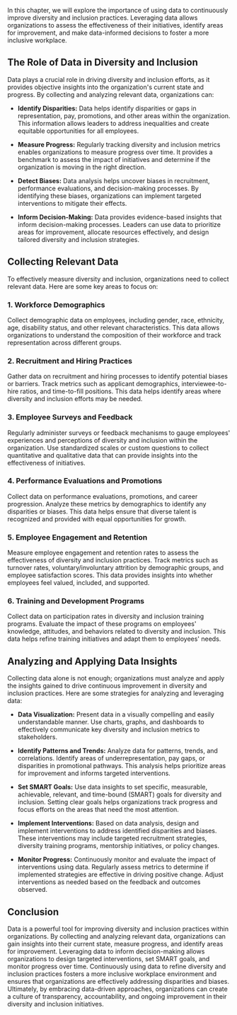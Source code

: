 
In this chapter, we will explore the importance of using data to continuously improve diversity and inclusion practices. Leveraging data allows organizations to assess the effectiveness of their initiatives, identify areas for improvement, and make data-informed decisions to foster a more inclusive workplace.

The Role of Data in Diversity and Inclusion
-------------------------------------------

Data plays a crucial role in driving diversity and inclusion efforts, as it provides objective insights into the organization's current state and progress. By collecting and analyzing relevant data, organizations can:

* **Identify Disparities:** Data helps identify disparities or gaps in representation, pay, promotions, and other areas within the organization. This information allows leaders to address inequalities and create equitable opportunities for all employees.

* **Measure Progress:** Regularly tracking diversity and inclusion metrics enables organizations to measure progress over time. It provides a benchmark to assess the impact of initiatives and determine if the organization is moving in the right direction.

* **Detect Biases:** Data analysis helps uncover biases in recruitment, performance evaluations, and decision-making processes. By identifying these biases, organizations can implement targeted interventions to mitigate their effects.

* **Inform Decision-Making:** Data provides evidence-based insights that inform decision-making processes. Leaders can use data to prioritize areas for improvement, allocate resources effectively, and design tailored diversity and inclusion strategies.

Collecting Relevant Data
------------------------

To effectively measure diversity and inclusion, organizations need to collect relevant data. Here are some key areas to focus on:

### 1. Workforce Demographics

Collect demographic data on employees, including gender, race, ethnicity, age, disability status, and other relevant characteristics. This data allows organizations to understand the composition of their workforce and track representation across different groups.

### 2. Recruitment and Hiring Practices

Gather data on recruitment and hiring processes to identify potential biases or barriers. Track metrics such as applicant demographics, interviewee-to-hire ratios, and time-to-fill positions. This data helps identify areas where diversity and inclusion efforts may be needed.

### 3. Employee Surveys and Feedback

Regularly administer surveys or feedback mechanisms to gauge employees' experiences and perceptions of diversity and inclusion within the organization. Use standardized scales or custom questions to collect quantitative and qualitative data that can provide insights into the effectiveness of initiatives.

### 4. Performance Evaluations and Promotions

Collect data on performance evaluations, promotions, and career progression. Analyze these metrics by demographics to identify any disparities or biases. This data helps ensure that diverse talent is recognized and provided with equal opportunities for growth.

### 5. Employee Engagement and Retention

Measure employee engagement and retention rates to assess the effectiveness of diversity and inclusion practices. Track metrics such as turnover rates, voluntary/involuntary attrition by demographic groups, and employee satisfaction scores. This data provides insights into whether employees feel valued, included, and supported.

### 6. Training and Development Programs

Collect data on participation rates in diversity and inclusion training programs. Evaluate the impact of these programs on employees' knowledge, attitudes, and behaviors related to diversity and inclusion. This data helps refine training initiatives and adapt them to employees' needs.

Analyzing and Applying Data Insights
------------------------------------

Collecting data alone is not enough; organizations must analyze and apply the insights gained to drive continuous improvement in diversity and inclusion practices. Here are some strategies for analyzing and leveraging data:

* **Data Visualization:** Present data in a visually compelling and easily understandable manner. Use charts, graphs, and dashboards to effectively communicate key diversity and inclusion metrics to stakeholders.

* **Identify Patterns and Trends:** Analyze data for patterns, trends, and correlations. Identify areas of underrepresentation, pay gaps, or disparities in promotional pathways. This analysis helps prioritize areas for improvement and informs targeted interventions.

* **Set SMART Goals:** Use data insights to set specific, measurable, achievable, relevant, and time-bound (SMART) goals for diversity and inclusion. Setting clear goals helps organizations track progress and focus efforts on the areas that need the most attention.

* **Implement Interventions:** Based on data analysis, design and implement interventions to address identified disparities and biases. These interventions may include targeted recruitment strategies, diversity training programs, mentorship initiatives, or policy changes.

* **Monitor Progress:** Continuously monitor and evaluate the impact of interventions using data. Regularly assess metrics to determine if implemented strategies are effective in driving positive change. Adjust interventions as needed based on the feedback and outcomes observed.

Conclusion
----------

Data is a powerful tool for improving diversity and inclusion practices within organizations. By collecting and analyzing relevant data, organizations can gain insights into their current state, measure progress, and identify areas for improvement. Leveraging data to inform decision-making allows organizations to design targeted interventions, set SMART goals, and monitor progress over time. Continuously using data to refine diversity and inclusion practices fosters a more inclusive workplace environment and ensures that organizations are effectively addressing disparities and biases. Ultimately, by embracing data-driven approaches, organizations can create a culture of transparency, accountability, and ongoing improvement in their diversity and inclusion initiatives.
